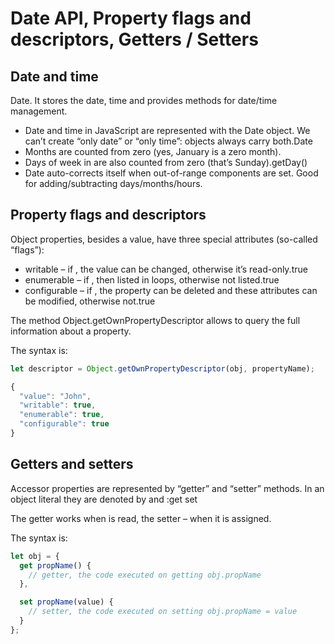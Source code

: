 # Date API, Property flags and descriptors, Getters / Setters

## Date and time

Date. It stores the date, time and provides methods for date/time management.

- Date and time in JavaScript are represented with the Date object. We can’t create “only date” or “only time”: objects always carry both.Date
- Months are counted from zero (yes, January is a zero month).
- Days of week in are also counted from zero (that’s Sunday).getDay()
- Date auto-corrects itself when out-of-range components are set. Good for adding/subtracting days/months/hours.

## Property flags and descriptors

Object properties, besides a value, have three special attributes (so-called “flags”):

- writable – if , the value can be changed, otherwise it’s read-only.true
- enumerable – if , then listed in loops, otherwise not listed.true
- configurable – if , the property can be deleted and these attributes can be modified, otherwise not.true

The method Object.getOwnPropertyDescriptor allows to query the full information about a property.

The syntax is:

```Javascript
let descriptor = Object.getOwnPropertyDescriptor(obj, propertyName);

{
  "value": "John",
  "writable": true,
  "enumerable": true,
  "configurable": true
}
```

## Getters and setters

Accessor properties are represented by “getter” and “setter” methods. In an object literal they are denoted by and :get set

The getter works when is read, the setter – when it is assigned.

The syntax is:

```Javascript
let obj = {
  get propName() {
    // getter, the code executed on getting obj.propName
  },

  set propName(value) {
    // setter, the code executed on setting obj.propName = value
  }
};
```
